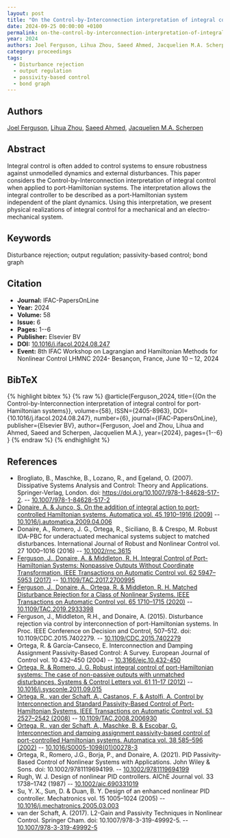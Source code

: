 ```yaml
---
layout: post
title: "On the Control-by-Interconnection interpretation of integral control for port-Hamiltonian systems"
date: 2024-09-25 00:00:00 +0100
permalink: on-the-control-by-interconnection-interpretation-of-integral-control-for-port-hamiltonian-systems
year: 2024
authors: Joel Ferguson, Lihua Zhou, Saeed Ahmed, Jacquelien M.A. Scherpen
category: proceedings
tags:
  - Disturbance rejection
  - output regulation
  - passivity-based control
  - bond graph
---
```

 
## Authors
[Joel Ferguson](authors/joel-ferguson), [Lihua Zhou](authors/lihua-zhou), [Saeed Ahmed](authors/saeed-ahmed), [Jacquelien M.A. Scherpen](authors/jacquelien-m-a-scherpen)
 
## Abstract
Integral control is often added to control systems to ensure robustness against unmodelled dynamics and external disturbances. This paper considers the Control-by-Interconnection interpretation of integral control when applied to port-Hamiltonian systems. The interpretation allows the integral controller to be described as a port-Hamiltonian system independent of the plant dynamics. Using this interpretation, we present physical realizations of integral control for a mechanical and an electro-mechanical system.
 
## Keywords
Disturbance rejection; output regulation; passivity-based control; bond graph
 
## Citation
- **Journal:** IFAC-PapersOnLine
- **Year:** 2024
- **Volume:** 58
- **Issue:** 6
- **Pages:** 1--6
- **Publisher:** Elsevier BV
- **DOI:** [10.1016/j.ifacol.2024.08.247](https://doi.org/10.1016/j.ifacol.2024.08.247)
- **Event:** 8th IFAC Workshop on Lagrangian and Hamiltonian Methods for Nonlinear Control LHMNC 2024- Besançon, France, June 10 – 12, 2024
 
## BibTeX
{% highlight bibtex %}
{% raw %}
@article{Ferguson_2024,
  title={{On the Control-by-Interconnection interpretation of integral control for port-Hamiltonian systems}},
  volume={58},
  ISSN={2405-8963},
  DOI={10.1016/j.ifacol.2024.08.247},
  number={6},
  journal={IFAC-PapersOnLine},
  publisher={Elsevier BV},
  author={Ferguson, Joel and Zhou, Lihua and Ahmed, Saeed and Scherpen, Jacquelien M.A.},
  year={2024},
  pages={1--6}
}
{% endraw %}
{% endhighlight %}
 
## References
- Brogliato, B., Maschke, B., Lozano, R., and Egeland, O. (2007). Dissipative Systems Analysis and Control: Theory and Applications. Springer-Verlag, London. doi: https://doi.org/10.1007/978-1-84628-517-2. -- [10.1007/978-1-84628-517-2](https://doi.org/10.1007/978-1-84628-517-2)
- [Donaire, A. & Junco, S. On the addition of integral action to port-controlled Hamiltonian systems. Automatica vol. 45 1910–1916 (2009)](on-the-addition-of-integral-action-to-port-controlled-hamiltonian-systems) -- [10.1016/j.automatica.2009.04.006](https://doi.org/10.1016/j.automatica.2009.04.006)
- Donaire, A., Romero, J. G., Ortega, R., Siciliano, B. & Crespo, M. Robust IDA-PBC for underactuated mechanical systems subject to matched disturbances. International Journal of Robust and Nonlinear Control vol. 27 1000–1016 (2016) -- [10.1002/rnc.3615](https://doi.org/10.1002/rnc.3615)
- [Ferguson, J., Donaire, A. & Middleton, R. H. Integral Control of Port-Hamiltonian Systems: Nonpassive Outputs Without Coordinate Transformation. IEEE Transactions on Automatic Control vol. 62 5947–5953 (2017)](integral-control-of-port-hamiltonian-systems-nonpassive-outputs-without-coordinate-transformation) -- [10.1109/TAC.2017.2700995](https://doi.org/10.1109/TAC.2017.2700995)
- [Ferguson, J., Donaire, A., Ortega, R. & Middleton, R. H. Matched Disturbance Rejection for a Class of Nonlinear Systems. IEEE Transactions on Automatic Control vol. 65 1710–1715 (2020)](matched-disturbance-rejection-for-a-class-of-nonlinear-systems) -- [10.1109/TAC.2019.2933398](https://doi.org/10.1109/TAC.2019.2933398)
- Ferguson, J., Middleton, R.H., and Donaire, A. (2015). Disturbance rejection via control by interconnection of port-Hamiltonian systems. In Proc. IEEE Conference on Decision and Control, 507–512. doi: 10.1109/CDC.2015.7402279. -- [10.1109/CDC.2015.7402279](https://doi.org/10.1109/CDC.2015.7402279)
- Ortega, R. & García-Canseco, E. Interconnection and Damping Assignment Passivity-Based Control: A Survey. European Journal of Control vol. 10 432–450 (2004) -- [10.3166/ejc.10.432-450](https://doi.org/10.3166/ejc.10.432-450)
- [Ortega, R. & Romero, J. G. Robust integral control of port-Hamiltonian systems: The case of non-passive outputs with unmatched disturbances. Systems &amp; Control Letters vol. 61 11–17 (2012)](robust-integral-control-of-port-hamiltonian-systems-the-case-of-non-passive-outputs-with-unmatched-disturbances) -- [10.1016/j.sysconle.2011.09.015](https://doi.org/10.1016/j.sysconle.2011.09.015)
- [Ortega, R., van der Schaft, A., Castanos, F. & Astolfi, A. Control by Interconnection and Standard Passivity-Based Control of Port-Hamiltonian Systems. IEEE Transactions on Automatic Control vol. 53 2527–2542 (2008)](control-by-interconnection-and-standard-passivity-based-control-of-port-hamiltonian-systems) -- [10.1109/TAC.2008.2006930](https://doi.org/10.1109/TAC.2008.2006930)
- [Ortega, R., van der Schaft, A., Maschke, B. & Escobar, G. Interconnection and damping assignment passivity-based control of port-controlled Hamiltonian systems. Automatica vol. 38 585–596 (2002)](interconnection-and-damping-assignment-passivity-based-control-of-port-controlled-hamiltonian-systems) -- [10.1016/S0005-1098(01)00278-3](https://doi.org/10.1016/S0005-1098(01)00278-3)
- Ortega, R., Romero, J.G., Borja, P., and Donaire, A. (2021). PID Passivity-Based Control of Nonlinear Systems with Applications. John Wiley & Sons. doi: 10.1002/9781119694199. -- [10.1002/9781119694199](https://doi.org/10.1002/9781119694199)
- Rugh, W. J. Design of nonlinear PID controllers. AIChE Journal vol. 33 1738–1742 (1987) -- [10.1002/aic.690331019](https://doi.org/10.1002/aic.690331019)
- Su, Y. X., Sun, D. & Duan, B. Y. Design of an enhanced nonlinear PID controller. Mechatronics vol. 15 1005–1024 (2005) -- [10.1016/j.mechatronics.2005.03.003](https://doi.org/10.1016/j.mechatronics.2005.03.003)
- van der Schaft, A. (2017). L2-Gain and Passivity Techniques in Nonlinear Control. Springer Cham. doi: 10.1007/978-3-319-49992-5. -- [10.1007/978-3-319-49992-5](https://doi.org/10.1007/978-3-319-49992-5)

